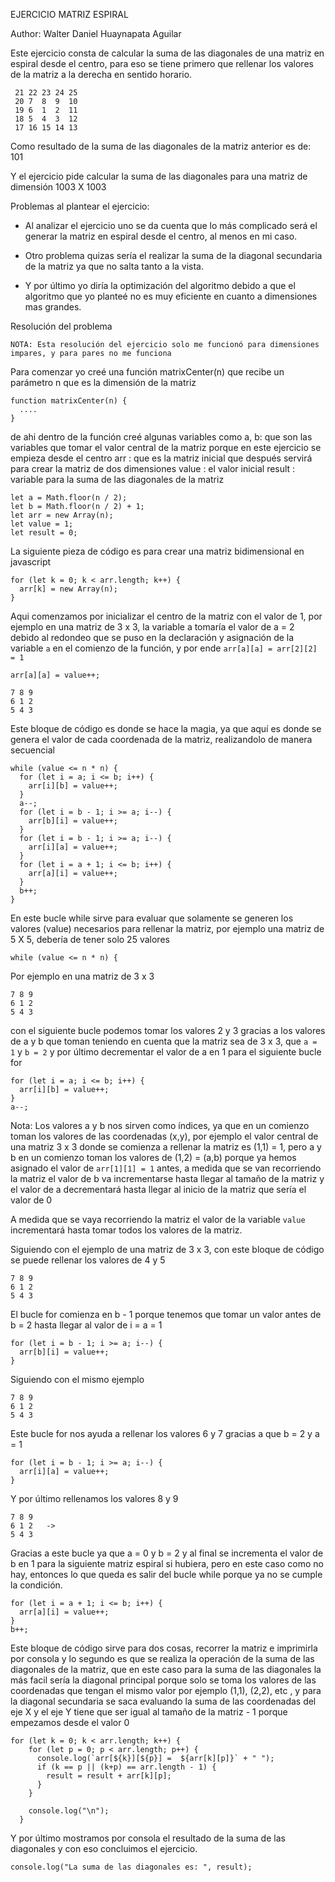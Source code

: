 EJERCICIO MATRIZ ESPIRAL

Author: Walter Daniel Huaynapata Aguilar


Este ejercicio consta de calcular la suma de las diagonales de una matriz en espiral desde el centro, para eso se tiene primero que rellenar los valores de la matriz a la derecha en sentido horario.

 ```
  21 22 23 24 25
  20 7  8  9  10
  19 6  1  2  11
  18 5  4  3  12
  17 16 15 14 13 
  ```

Como resultado de la suma de las diagonales de la matriz anterior es de: 101

Y el ejercicio pide calcular la suma de las diagonales para una matriz de dimensión 1003 X 1003


Problemas al plantear el ejercicio:

* Al analizar el ejercicio uno se da cuenta que lo más complicado será el generar la matriz en espiral desde el centro, al menos en mi caso.

* Otro problema quizas sería el realizar la suma de la diagonal secundaria de la matriz ya que no salta tanto a la vista.

* Y por último yo diría la optimización del algoritmo debido a que el algoritmo que yo planteé no es muy eficiente en cuanto a dimensiones mas grandes.

Resolución del problema

`NOTA: Esta resolución del ejercicio solo me funcionó para dimensiones impares, y para pares no me funciona `

Para comenzar yo creé una función matrixCenter(n)
que recibe un parámetro n que es la dimensión de la matriz

```
function matrixCenter(n) {
  ....
}
```

de ahi dentro de la función creé algunas variables 
como 
a, b: que son las variables que tomar el valor central de la matriz porque en este ejercicio se empieza desde el centro
arr : que es la matriz inicial que después servirá para crear la matriz de dos dimensiones
value : el valor inicial 
result : variable para la suma de las diagonales de la matriz

```
let a = Math.floor(n / 2);
let b = Math.floor(n / 2) + 1;
let arr = new Array(n);
let value = 1;
let result = 0;
```

La siguiente pieza de código es para crear una matriz bidimensional en javascript

```
for (let k = 0; k < arr.length; k++) {
  arr[k] = new Array(n);
}
```

Aqui comenzamos por inicializar el centro de la matriz con el valor de 1, por ejemplo en una matriz de 3 x 3, la variable a tomaría el valor de a = 2 debido al redondeo que se puso en la declaración y asignación de la variable `a` en el comienzo de la función, y por ende `arr[a][a] = arr[2][2] = 1` 

```
arr[a][a] = value++;
```

```
7 8 9 
6 1 2
5 4 3
```

Este bloque de código es donde se hace la magia, ya que aquí es donde se genera el valor de cada coordenada de la matriz, realizandolo de manera secuencial
```
while (value <= n * n) {
  for (let i = a; i <= b; i++) {
    arr[i][b] = value++;
  }
  a--;
  for (let i = b - 1; i >= a; i--) {
    arr[b][i] = value++;
  }
  for (let i = b - 1; i >= a; i--) {
    arr[i][a] = value++;
  }
  for (let i = a + 1; i <= b; i++) {
    arr[a][i] = value++;
  }
  b++;
}
```
En este bucle while sirve para evaluar que solamente se generen los valores (value) necesarios para rellenar la matriz, por ejemplo una matriz de 5 X 5, debería de tener solo 25 valores

```
while (value <= n * n) {
```

Por ejemplo en una matriz de 3 x 3

```
7 8 9 
6 1 2
5 4 3
```
con el siguiente bucle podemos tomar los valores 2 y 3 gracias a los valores de a y b que toman teniendo en cuenta que la matriz sea de 3 x 3, que `a = 1` y `b = 2` y por último decrementar el valor de a en 1 para el siguiente bucle for  
```
for (let i = a; i <= b; i++) {
  arr[i][b] = value++;
}
a--;
```

Nota: Los valores a y b nos sirven como índices, ya que en un comienzo toman los valores de las coordenadas (x,y), por ejemplo el valor central de una matriz 3 x 3  donde se comienza a rellenar la matriz es (1,1) = 1, pero a y b en un comienzo toman los valores de (1,2) = (a,b) porque ya hemos asignado el valor de `arr[1][1] = 1` antes, a medida que se van recorriendo la matriz el valor de b va incrementarse hasta llegar al tamaño de la matriz y el valor de a decrementará hasta llegar al inicio de la matriz que sería el valor de 0 

A medida que se vaya recorriendo la matriz el valor de la variable ``` value ``` incrementará hasta tomar todos los valores de la matriz.

Siguiendo con el ejemplo de una matriz de 3 x 3, con este bloque de código se puede rellenar los valores 
de 4 y 5
```
7 8 9 
6 1 2
5 4 3
```
El bucle for comienza en b - 1 porque tenemos que tomar un valor antes de b = 2 hasta llegar al valor de i = a = 1
```
for (let i = b - 1; i >= a; i--) {
  arr[b][i] = value++;
}
```
Siguiendo con el mismo ejemplo

```
7 8 9 
6 1 2
5 4 3
```
Este bucle for nos ayuda a rellenar los valores 6 y 7 gracias a que b = 2 y a = 1
```
for (let i = b - 1; i >= a; i--) {
  arr[i][a] = value++;
}
```

Y por último rellenamos los valores 8 y 9

```
7 8 9 
6 1 2   ->  
5 4 3
```
Gracias a este bucle ya que a = 0 y b = 2 y al final se incrementa el valor de b en 1 para la siguiente matriz espiral si hubiera, pero en este caso como no hay, entonces lo que queda es salir del bucle while porque ya no se cumple la condición.
```
for (let i = a + 1; i <= b; i++) {
  arr[a][i] = value++;
}
b++;
```

Este bloque de código sirve para dos cosas, recorrer la matriz e imprimirla por consola y lo segundo es que se realiza la operación de la suma de las diagonales de la matriz, que en este caso para la suma de las diagonales la más facil sería la diagonal principal porque solo se toma los valores de las coordenadas que tengan el mismo valor por ejemplo (1,1), (2,2), etc , y para la diagonal secundaria se saca evaluando la suma de las coordenadas del eje X y el eje Y tiene que ser igual al tamaño de la matriz - 1 porque empezamos desde el valor 0
```
for (let k = 0; k < arr.length; k++) {
    for (let p = 0; p < arr.length; p++) {
      console.log(`arr[${k}][${p}] =  ${arr[k][p]}` + " ");
      if (k == p || (k+p) == arr.length - 1) {
        result = result + arr[k][p];
      }
    }

    console.log("\n");
  }
```

Y por último mostramos por consola el resultado de la suma de las diagonales y con eso concluimos el ejercicio.

```
console.log("La suma de las diagonales es: ", result);
```